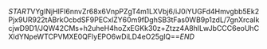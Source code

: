 $START$VYgINjHIFI6nnvZr68x6VnpPZgT4m1LXVbj6/iJ0iYUGFd4Hmvgbb5Ek2Pjx9UR922tABrkOcbdSF9PECxlZY60m9fDghSB3tFas0WB9p1zdL/7gnXrcaIkcjwD9D1/JQW42CMs+h2uheH4hoZxEGKk30z+Ztzz4A8hlLwJbCCC6eoUhCXldYNpeWTCPVMXE0QFlyEPO6wDiLD4eO25glQ==$END$